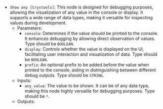 - `Show any [Crystools]`: This node is designed for debugging purposes, allowing the visualization of any value in the console or display. It supports a wide range of data types, making it versatile for inspecting values during development.
    - Parameters:
        - `console`: Determines if the value should be printed to the console. It enhances debugging by allowing direct observation of values. Type should be `BOOLEAN`.
        - `display`: Controls whether the value is displayed on the UI, facilitating user interaction and visualization of data. Type should be `BOOLEAN`.
        - `prefix`: An optional prefix to be added before the value when printed to the console, aiding in distinguishing between different debug outputs. Type should be `STRING`.
    - Inputs:
        - `any_value`: The value to be shown. It can be of any data type, making this node highly versatile for debugging purposes. Type should be `*`.
    - Outputs:
